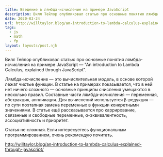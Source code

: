 ```yaml
---
title: Введение в лямбда-исчисление на примере JavaScript
description: Вилл Тейлор опубликовал статью про основные понятия лямбда-исчисления на примере JavaScript
date: 2020-03-24
url: http://willtaylor.blog/an-introduction-to-lambda-calculus-explained-through-javascript/
tags:
  - js
  - math
  - fp
layout: layouts/post.njk
---
```

Вилл Тейлор опубликовал статью про основные понятия лямбда-исчисления на примере JavaScript — "An introduction to Lambda Calculus, explained through JavaScript".

Лямбда-исчисление — это вычислительная модель, в основе которой лежат чистые функции. В статье на примерах показывается, что в ней нет ничего сложного — основные принципы счисления умещаются в несколько правил. Составные части лямбда-исчисления — переменная, абстракция, аппликация. Для вычислений используется β-редукция — по сути поэтапная замена переменных в функции конкретными значениями. В статье ещё рассказывается про каррирование, связанные и свободные переменные, α-эквивалентность, ассоциативность и приоритет.

Статья не сложная. Если интересуетесь функциональным программированием, очень рекомендую почитать.

http://willtaylor.blog/an-introduction-to-lambda-calculus-explained-through-javascript/

